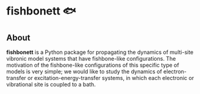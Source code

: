 # fishbonett 🐟

## About
**fishbonett** is a Python package for propagating the dynamics of multi-site vibronic model systems that have
fishbone-like configurations. The motivation of the fishbone-like configurations of this specific type
of models is very simple; we would like to study the dynamics of electron-transfer or excitation-energy-transfer
systems, in which each electronic or vibrational site is coupled to a bath.
